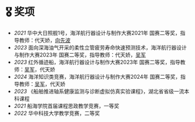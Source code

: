 # 🎖 奖项
- *2021* 华中大日照舰1号，海洋航行器设计与制作大赛2021年 国赛二等奖，指导教师：代天娇，[向先波](http://faculty.hust.edu.cn/xiangxianbo/zh_CN/index.htm)
- *2023* 面向深海油气开采的柔性立管疲劳寿命快速预测技术，海洋航行器设计与制作大赛2023年 国赛二等奖，指导教师：代天娇，[吴军](http://faculty.hust.edu.cn/Junwu/zh_CN/index.htm)
- *2023* 红外循迹船，海洋航行器设计与制作大赛2023年 国赛二等奖，指导教师：[吴军](http://faculty.hust.edu.cn/Junwu/zh_CN/index.htm)，代天娇
- *2024* 海洋知识类竞赛，海洋航行器设计与制作大赛2024年 国赛二等奖，指导教师：[吴军](http://faculty.hust.edu.cn/Junwu/zh_CN/index.htm)，代天娇
- *2023* 《船舶推进轴系健康监测与诊断虚拟仿真实验课程》，湖北省省级一流本科课程
- *2021* 船海学院首届课程思政教学竞赛，一等奖
- *2022* 华中科技大学教学竞赛，二等奖
